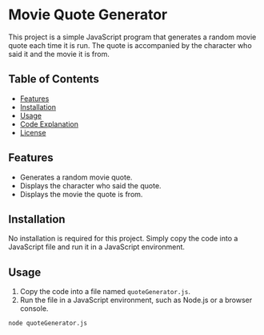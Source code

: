 # Movie Quote Generator

This project is a simple JavaScript program that generates a random movie quote each time it is run. The quote is accompanied by the character who said it and the movie it is from.

## Table of Contents

- [Features](#features)
- [Installation](#installation)
- [Usage](#usage)
- [Code Explanation](#code-explanation)
- [License](#license)

## Features

- Generates a random movie quote.
- Displays the character who said the quote.
- Displays the movie the quote is from.

## Installation

No installation is required for this project. Simply copy the code into a JavaScript file and run it in a JavaScript environment.

## Usage

1. Copy the code into a file named `quoteGenerator.js`.
2. Run the file in a JavaScript environment, such as Node.js or a browser console.

```sh
node quoteGenerator.js
